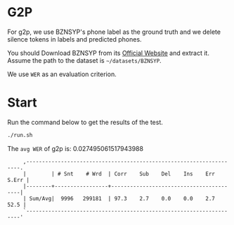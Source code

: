 # G2P
For g2p, we use BZNSYP's phone label as the ground truth and we delete silence tokens in labels and predicted phones.

You should Download BZNSYP from its [Official Website](https://test.data-baker.com/data/index/source) and extract it. Assume the path to the dataset is `~/datasets/BZNSYP`.

We use `WER` as an evaluation criterion.

# Start
Run the command below to get the results of the test.
```bash
./run.sh
```
The `avg WER` of g2p is: 0.027495061517943988
```text
     ,--------------------------------------------------------------------.
     |        | # Snt    # Wrd  | Corr    Sub    Del    Ins    Err  S.Err |
     |--------+-----------------+-----------------------------------------|
     | Sum/Avg|  9996   299181  | 97.3    2.7    0.0    0.0    2.7   52.5 |
     `--------------------------------------------------------------------'
```
